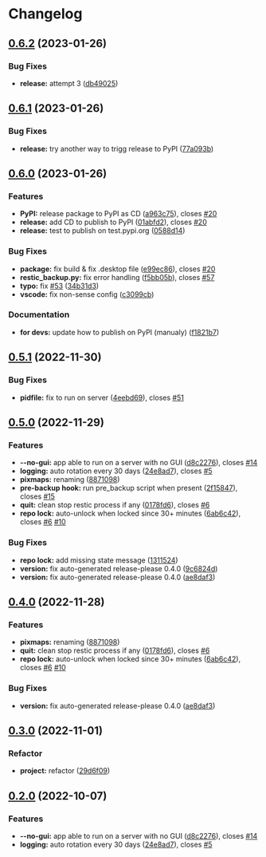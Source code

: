 # Changelog

## [0.6.2](https://github.com/EPFL-ENAC/ENACrestic/compare/v0.6.1...v0.6.2) (2023-01-26)


### Bug Fixes

* **release:** attempt 3 ([db49025](https://github.com/EPFL-ENAC/ENACrestic/commit/db490253da49180afd8a006b461349e0414423c9))

## [0.6.1](https://github.com/EPFL-ENAC/ENACrestic/compare/v0.6.0...v0.6.1) (2023-01-26)


### Bug Fixes

* **release:** try another way to trigg release to PyPI ([77a093b](https://github.com/EPFL-ENAC/ENACrestic/commit/77a093bf0a9bda032d69c2808299fa1bcd7820f2))

## [0.6.0](https://github.com/EPFL-ENAC/ENACrestic/compare/v0.5.1...v0.6.0) (2023-01-26)


### Features

* **PyPI:** release package to PyPI as CD ([a963c75](https://github.com/EPFL-ENAC/ENACrestic/commit/a963c75362b40f7941ce5b44d4633c6a711ceafb)), closes [#20](https://github.com/EPFL-ENAC/ENACrestic/issues/20)
* **release:** add CD to publish to PyPI ([01abfd2](https://github.com/EPFL-ENAC/ENACrestic/commit/01abfd23db9386b501a446b6834d44638c0100e2)), closes [#20](https://github.com/EPFL-ENAC/ENACrestic/issues/20)
* **release:** test to publish on test.pypi.org ([0588d14](https://github.com/EPFL-ENAC/ENACrestic/commit/0588d144a21716feae8f5720640b04a1f7871942))


### Bug Fixes

* **package:** fix build & fix .desktop file ([e99ec86](https://github.com/EPFL-ENAC/ENACrestic/commit/e99ec863d36b4197bad4bf8c0084a356379deedf)), closes [#20](https://github.com/EPFL-ENAC/ENACrestic/issues/20)
* **restic_backup.py:** fix error handling ([f5bb05b](https://github.com/EPFL-ENAC/ENACrestic/commit/f5bb05bc6e06c6bd76a8da7800f69b856eb0e4ad)), closes [#57](https://github.com/EPFL-ENAC/ENACrestic/issues/57)
* **typo:** fix [#53](https://github.com/EPFL-ENAC/ENACrestic/issues/53) ([34b31d3](https://github.com/EPFL-ENAC/ENACrestic/commit/34b31d3bb67660dd556e0d22bfc8e9bad09e6e8f))
* **vscode:** fix non-sense config ([c3099cb](https://github.com/EPFL-ENAC/ENACrestic/commit/c3099cb7f5be1d694deff5e81248cff53505ba3c))


### Documentation

* **for devs:** update how to publish on PyPI (manualy) ([f1821b7](https://github.com/EPFL-ENAC/ENACrestic/commit/f1821b739030e3dc1111e777dab22e68d26a0ca6))

## [0.5.1](https://github.com/EPFL-ENAC/ENACrestic/compare/v0.5.0...v0.5.1) (2022-11-30)


### Bug Fixes

* **pidfile:** fix to run on server ([4eebd69](https://github.com/EPFL-ENAC/ENACrestic/commit/4eebd69c8f58d0a3a11e17a9178db2c6049e504c)), closes [#51](https://github.com/EPFL-ENAC/ENACrestic/issues/51)

## [0.5.0](https://github.com/EPFL-ENAC/ENACrestic/compare/v0.4.0...v0.5.0) (2022-11-29)


### Features

* **--no-gui:** app able to run on a server with no GUI ([d8c2276](https://github.com/EPFL-ENAC/ENACrestic/commit/d8c22764021457f49ced070f6c5943cf79bc43e5)), closes [#14](https://github.com/EPFL-ENAC/ENACrestic/issues/14)
* **logging:** auto rotation every 30 days ([24e8ad7](https://github.com/EPFL-ENAC/ENACrestic/commit/24e8ad7b726afda1cf9fb570f707537130a1aafd)), closes [#5](https://github.com/EPFL-ENAC/ENACrestic/issues/5)
* **pixmaps:** renaming ([8871098](https://github.com/EPFL-ENAC/ENACrestic/commit/8871098b6eaa71e3ffab6d07cf3ad6d231290191))
* **pre-backup hook:** run pre_backup script when present ([2f15847](https://github.com/EPFL-ENAC/ENACrestic/commit/2f158476d7beb6881fd9048dbc724914f84dea01)), closes [#15](https://github.com/EPFL-ENAC/ENACrestic/issues/15)
* **quit:** clean stop restic process if any ([0178fd6](https://github.com/EPFL-ENAC/ENACrestic/commit/0178fd6d5c372492e012640beefb146310432c37)), closes [#6](https://github.com/EPFL-ENAC/ENACrestic/issues/6)
* **repo lock:** auto-unlock when locked since 30+ minutes ([6ab6c42](https://github.com/EPFL-ENAC/ENACrestic/commit/6ab6c42532ed9d59831e43145b0fba2a514ae9a1)), closes [#6](https://github.com/EPFL-ENAC/ENACrestic/issues/6) [#10](https://github.com/EPFL-ENAC/ENACrestic/issues/10)


### Bug Fixes

* **repo lock:** add missing state message ([1311524](https://github.com/EPFL-ENAC/ENACrestic/commit/13115242ad995674ae1660a2b18adf4def57cbbc))
* **version:** fix auto-generated release-please 0.4.0 ([9c6824d](https://github.com/EPFL-ENAC/ENACrestic/commit/9c6824d018efd3ace8a025da0339eec9e0d4ede9))
* **version:** fix auto-generated release-please 0.4.0 ([ae8daf3](https://github.com/EPFL-ENAC/ENACrestic/commit/ae8daf3e464d8cfafc6bf4771fbd63225fb187c6))

## [0.4.0](https://github.com/EPFL-ENAC/ENACrestic/compare/v0.3.0...v0.4.0) (2022-11-28)

### Features

- **pixmaps:** renaming ([8871098](https://github.com/EPFL-ENAC/ENACrestic/commit/8871098b6eaa71e3ffab6d07cf3ad6d231290191))
- **quit:** clean stop restic process if any ([0178fd6](https://github.com/EPFL-ENAC/ENACrestic/commit/0178fd6d5c372492e012640beefb146310432c37)), closes [#6](https://github.com/EPFL-ENAC/ENACrestic/issues/6)
- **repo lock:** auto-unlock when locked since 30+ minutes ([6ab6c42](https://github.com/EPFL-ENAC/ENACrestic/commit/6ab6c42532ed9d59831e43145b0fba2a514ae9a1)), closes [#6](https://github.com/EPFL-ENAC/ENACrestic/issues/6) [#10](https://github.com/EPFL-ENAC/ENACrestic/issues/10)

### Bug Fixes

- **version:** fix auto-generated release-please 0.4.0 ([ae8daf3](https://github.com/EPFL-ENAC/ENACrestic/commit/ae8daf3e464d8cfafc6bf4771fbd63225fb187c6))

## [0.3.0](https://github.com/EPFL-ENAC/ENACrestic/compare/v0.2.0...v0.3.0) (2022-11-01)

### Refactor

- **project:** refactor ([29d6f09](https://github.com/EPFL-ENAC/ENACrestic/commit/29d6f0942677ef146edaf9c2851a71c1b6a19009))

## [0.2.0](https://github.com/EPFL-ENAC/ENACrestic/compare/v0.1.9...v0.2.0) (2022-10-07)

### Features

- **--no-gui:** app able to run on a server with no GUI ([d8c2276](https://github.com/EPFL-ENAC/ENACrestic/commit/d8c22764021457f49ced070f6c5943cf79bc43e5)), closes [#14](https://github.com/EPFL-ENAC/ENACrestic/issues/14)
- **logging:** auto rotation every 30 days ([24e8ad7](https://github.com/EPFL-ENAC/ENACrestic/commit/24e8ad7b726afda1cf9fb570f707537130a1aafd)), closes [#5](https://github.com/EPFL-ENAC/ENACrestic/issues/5)
